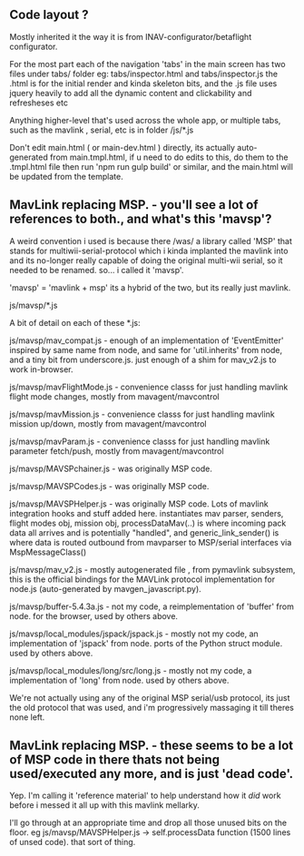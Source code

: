 ## Code layout ?

Mostly inherited it the way it is from INAV-configurator/betaflight configurator.

For the most part each of the navigation 'tabs' in the main screen has two files under tabs/ folder    eg: tabs/inspector.html and tabs/inspector.js
the .html is for the initial render and kinda skeleton bits, and the .js file uses jquery heavily to add all the dynamic content and clickability and refresheses etc

Anything higher-level that's used across the whole app, or multiple tabs, such as the mavlink , serial, etc  is in folder /js/*.js

Don't edit main.html ( or main-dev.html ) directly, its actually auto-generated from main.tmpl.html, if u need to do edits to this, do them to the .tmpl.html file then run 'npm run gulp build' or similar, and the main.html will be updated from the template.


## MavLink replacing MSP. - you'll see a lot of references to both., and what's this 'mavsp'?

A weird convention i used is because there /was/ a library called 'MSP' that stands for multiwii-serial-protocol  which i kinda implanted the mavlink into and its no-longer really capable of doing the original multi-wii serial, so it needed to be renamed.  so...  i called it 'mavsp'.

'mavsp' = 'mavlink + msp'   its a hybrid of the two, but its really just mavlink.

js/mavsp/*.js

A bit of detail on each of these *.js:

js/mavsp/mav_compat.js    - enough of an implementation of 'EventEmitter' inspired by same name from node, and same for 'util.inherits' from node, and a tiny bit from underscore.js.     just enough of a shim for mav_v2.js to work in-browser. 

js/mavsp/mavFlightMode.js - convenience classs for just handling mavlink flight mode changes, mostly from mavagent/mavcontrol 

js/mavsp/mavMission.js    - convenience classs for just handling mavlink mission up/down, mostly from mavagent/mavcontrol

js/mavsp/mavParam.js      - convenience classs for just handling mavlink parameter fetch/push, mostly from mavagent/mavcontrol

js/mavsp/MAVSPchainer.js - was originally MSP code.

js/mavsp/MAVSPCodes.js   - was originally MSP code.

js/mavsp/MAVSPHelper.js  - was originally MSP code.   Lots of mavlink integration hooks and stuff added here.  instantiates mav parser, senders, flight modes obj, mission obj,   processDataMav(..) is where incoming pack data all arrives and is potentially "handled",   and generic_link_sender() is where data is routed outbound from mavparser to MSP/serial  interfaces via MspMessageClass()

js/mavsp/mav_v2.js - mostly autogenerated file , from pymavlink subsystem, this is the official bindings for the MAVLink protocol implementation for node.js (auto-generated by mavgen_javascript.py).    

js/mavsp/buffer-5.4.3a.js                - not my code, a reimplementation of 'buffer' from node. for the browser, used by others above.

js/mavsp/local_modules/jspack/jspack.js  - mostly not my code, an implementation of 'jspack' from node.  ports of the Python struct module. used by others above.

js/mavsp/local_modules/long/src/long.js  - mostly not my code, a implementation of 'long' from node.  used by others above.


We're not actually using any of the original MSP serial/usb protocol, its just the old protocol that was used, and i'm progressively massaging it till theres none left.


## MavLink replacing MSP. - these seems to be a lot of MSP code in there thats not being used/executed any more, and is just 'dead code'. 

Yep.   I'm calling it 'reference material' to help understand how it *did* work before i messed it all up with this mavlink mellarky. 

 I'll go through at an appropriate time and drop all those unused bits on the floor.   eg js/mavsp/MAVSPHelper.js -> self.processData function (1500 lines of unsed code).  that sort of thing.
